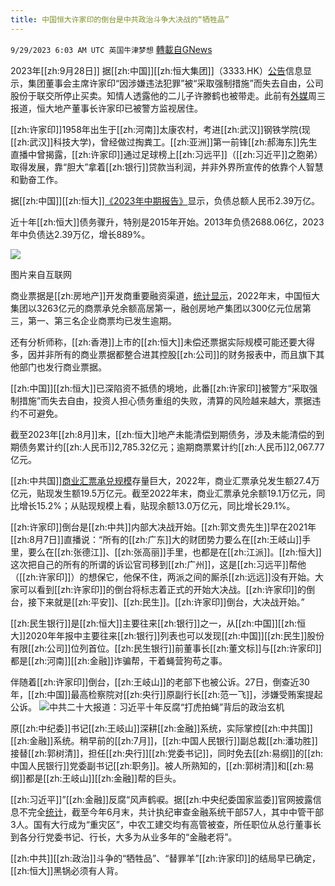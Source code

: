 ```yaml
---
title: 中国恒大许家印的倒台是中共政治斗争大决战的“牺牲品”
---
```

`9/29/2023 6:03 AM UTC 英国牛津梦想` [轉載自GNews](https://gnews.org/articles/1755286)

2023年[[zh:9月28日]] 据[[zh:中国]][[zh:恒大集团]]（3333.HK）[公告](https://doc.irasia.com/listco/hk/evergrande/announcement/ca230928.pdf)信息显示，集团董事会主席许家印“因涉嫌违法犯罪”被“采取强制措施”而失去自由，公司股份于联交所停止买卖。知情人透露他的二儿子许滕鹤也被带走。此前有[外媒](https://www.reuters.com/markets/asia/evergrande-shares-set-open-down-38-amid-uncertainty-over-debt-revamp-plan-2023-09-27/)周三报道，恒大地产董事长许家印已被警方监视居住。

[[zh:许家印]]1958年出生于[[zh:河南]]太康农村，考进[[zh:武汉]]钢铁学院(现[[zh:武汉]]科技大学)，曾经做过掏粪工。[[zh:亚洲]]第一前锋[[zh:郝海东]]先生直播中曾揭露，[[zh:许家印]]通过足球榜上[[zh:习远平]]（[[zh:习近平]]之胞弟）取得发展，靠“胆大”拿着[[zh:银行]]贷款当利润，并非外界所宣传的依靠个人智慧和勤奋工作。

据[[zh:中国]][[zh:恒大]][《2023年中期报告》](https://doc.irasia.com/listco/hk/evergrande/interim/2023/intrepc.pdf)显示，负债总额人民币2.39万亿。

近十年[[zh:恒大]]债务骤升，特别是2015年开始。2013年负债2688.06亿，2023年中负债达2.39万亿，增长889%。

![](https://lh5.googleusercontent.com/b8fX3z9SidmPgBz-0TKw29Pf_OKVKU6IFOsKHKIfIX-cbQs5NOSpUZQWwb6O7uAnFNiVS-71mLBE3bq3-4SlDO8VcP5e8hUM4HcL92ZOjSJ76_MZaLARqtKZdrPpYpUN-v847nAdKFpYJ6naWA74RQA)

图片来自互联网

商业票据是[[zh:房地产]]开发商重要融资渠道，[统计显示](https://www.sohu.com/a/684701026\_120266385)，2022年末，中国恒大集团以3263亿元的商票承兑余额高居第一，融创房地产集团以300亿元位居第三，第一、第三名企业商票均已发生逾期。

还有分析师称，[[zh:香港]]上市的[[zh:恒大]]未偿还票据实际规模可能还要大得多，因并非所有的商业票据都整合进其控股[[zh:公司]]的财务报表中，而且旗下其他部门也发行商业票据。

[[zh:中国]][[zh:恒大]]已深陷资不抵债的境地，此番[[zh:许家印]]被警方“采取强制措施”而失去自由，投资人担心债务重组的失败，清算的风险越来越大，票据违约不可避免。

截至2023年[[zh:8月]]末，[[zh:恒大]]地产未能清偿到期债务，涉及未能清偿的到期债务累计约[[zh:人民币]]2,785.32亿元；逾期商票累计约[[zh:人民币]]2,067.77亿元。

[[zh:中共国]][商业汇票承兑规模](https://www.21jingji.com/article/20230426/herald/21c605e5dbee1a7607e8bba0fa5be75a.html)存量巨大，2022年，商业汇票承兑发生额27.4万亿元，贴现发生额19.5万亿元。截至2022年末，商业汇票承兑余额19.1万亿元，同比增长15.2%；从贴现规模上看，贴现余额13.0万亿元，同比增长29.1%。

[[zh:许家印]]倒台是[[zh:中共]]内部大决战开始。[[zh:郭文贵先生]]早在2021年[[zh:8月7日]]直播说：“所有的[[zh:广东]]大的财团势力要么在[[zh:王岐山]]手里，要么在[[zh:张德江]]、[[zh:张高丽]]手里，也都是在[[zh:江派]]。[[zh:恒大]]这次把自己的所有的所谓的诉讼官司移到[[zh:广州]]，这是[[zh:习远平]]帮他（[[zh:许家印]]）的想保它，他保不住，两派之间的厮杀[[zh:远远]]没有开始。大家可以看到[[zh:许家印]]的倒台将标志着正式的开始大决战。[[zh:许家印]]的倒台，接下来就是[[zh:平安]]、[[zh:民生]]。[[zh:许家印]]倒台，大决战开始。”

[[zh:民生银行]]是[[zh:恒大]]主要往来[[zh:银行]]之一，从[[zh:中国]][[zh:恒大]]2020年年报中主要往来[[zh:银行]]列表也可以发现[[zh:中国]][[zh:民生]]股份有限[[zh:公司]]位列首位。[[zh:民生银行]]前董事长[[zh:董文标]]与[[zh:许家印]]都是[[zh:河南]][[zh:金融]]诈骗帮，干着蝇营狗苟之事。

伴随着[[zh:许家印]]倒台，[[zh:王岐山]]的老部下也被公诉。27日，倒查近30年，[[zh:中国]]最高检察院对[[zh:央行]]原副行长[[zh:范一飞]]，涉嫌受贿案提起公诉。
![中共二十大报道：习近平十年反腐“打虎拍蝇”背后的政治玄机](https://encrypted-tbn0.gstatic.com/images?q=tbn:ANd9GcQYJeMAaiMqUDoRNGEFogORu_A6TkSBmOjQDg&usqp=CAU)

原[[zh:中纪委]]书记[[zh:王岐山]]深耕[[zh:金融]]系统，实际掌控[[zh:中共国]][[zh:金融]]系统。稍早前的[[zh:7月]]，[[zh:中国人民银行]]副总裁[[zh:潘功胜]]接替[[zh:郭树清]]，担任[[zh:央行]][[zh:党委书记]]，同时免去[[zh:易纲]]的[[zh:中国人民银行]]党委副书记[[zh:职务]]。被人所熟知的，[[zh:郭树清]]和[[zh:易纲]]都是[[zh:王岐山]][[zh:金融]]帮的巨头。

[[zh:习近平]]”[[zh:金融]]反腐“风声鹤唳。据[[zh:中央纪委国家监委]]官网披露信息不完全[统计](https://www.21jingji.com/article/20230703/herald/679be6a39d332a00df5e0b2e20c3182d.html)，截至今年6月末，共计执纪审查金融系统干部57人，其中中管干部3人。国有大行成为“重灾区”，中农工建交均有高管被查，所任职位从总行董事长到各分行党委书记、行长，大多为从业多年的“金融老将”。

[[zh:中共]][[zh:政治]]斗争的“牺牲品”、“替罪羊”[[zh:许家印]]的结局早已确定，[[zh:恒大]]黑锅必须有人背。


